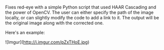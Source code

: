 Fixes red-eye with a simple Python script that used HAAR Cascading and the power of OpenCV. The user can either specify the path of the image locally, or can slightly modify the code to add a link to it. The output will be the original image along with the corrected one.

Here's an example:

![Imgur]\(http://i.imgur.com/pZxTHoE.jpg)
